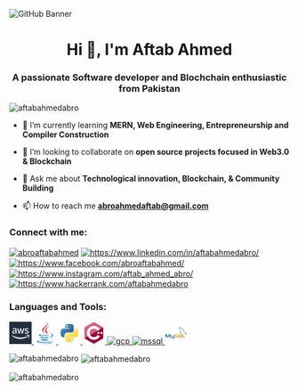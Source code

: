 ![GitHub Banner](https://user-images.githubusercontent.com/73740818/132955077-d3d072a3-f9fc-4521-84f0-dddbe03b92c0.png)
<h1 align="center">Hi 👋, I'm Aftab Ahmed</h1>
<h3 align="center">A passionate Software developer and Blochchain enthusiastic from Pakistan</h3>

<p align="left"> <img src="https://komarev.com/ghpvc/?username=aftabahmedabro&label=Profile%20views&color=0e75b6&style=flat" alt="aftabahmedabro" /> </p>

- 🌱 I’m currently learning **MERN, Web Engineering, Entrepreneurship and Compiler Construction**

- 👯 I’m looking to collaborate on **open source projects focused in Web3.0 & Blockchain**

- 💬 Ask me about **Technological innovation, Blockchain, & Community Building**

- 📫 How to reach me **abroahmedaftab@gmail.com**

<h3 align="left">Connect with me:</h3>
<p align="left">
<a href="https://twitter.com/abroaftabahmed" target="blank"><img align="center" src="https://raw.githubusercontent.com/rahuldkjain/github-profile-readme-generator/master/src/images/icons/Social/twitter.svg" alt="abroaftabahmed" height="30" width="40" /></a>
<a href="https://linkedin.com/in/aftabahmedabro/" target="blank"><img align="center" src="https://raw.githubusercontent.com/rahuldkjain/github-profile-readme-generator/master/src/images/icons/Social/linked-in-alt.svg" alt="https://www.linkedin.com/in/aftabahmedabro/" height="30" width="40" /></a>
<a href="https://fb.com/abroaftabahmed/" target="blank"><img align="center" src="https://raw.githubusercontent.com/rahuldkjain/github-profile-readme-generator/master/src/images/icons/Social/facebook.svg" alt="https://www.facebook.com/abroaftabahmed/" height="30" width="40" /></a>
<a href="https://instagram.com/aftab_ahmed_abro/" target="blank"><img align="center" src="https://raw.githubusercontent.com/rahuldkjain/github-profile-readme-generator/master/src/images/icons/Social/instagram.svg" alt="https://www.instagram.com/aftab_ahmed_abro/" height="30" width="40" /></a>
<a href="https://www.hackerrank.com/aftabahmedabro" target="blank"><img align="center" src="https://raw.githubusercontent.com/rahuldkjain/github-profile-readme-generator/master/src/images/icons/Social/hackerrank.svg" alt="https://www.hackerrank.com/aftabahmedabro" height="30" width="40" /></a>
</p>

<h3 align="left">Languages and Tools:</h3>
  <a href="https://aws.amazon.com/" target="_blank"> 
    <img src="https://raw.githubusercontent.com/awslabs/aws-icons-for-plantuml/main/source/unofficial/AWS-Architecture-Icons_SVG_20200430/SVG%20Light/_Group%20Icons/AWS-Cloud-alt_light-bg.svg" alt="AWS" width="40" height="40"/> </a>
   <a href="https://www.java.com" target="_blank"> <img src="https://raw.githubusercontent.com/devicons/devicon/master/icons/java/java-original.svg" alt="java" width="40" height="40"/> </a>
   <a href="https://www.python.org" target="_blank"> 
  <img src="https://raw.githubusercontent.com/devicons/devicon/master/icons/python/python-original.svg" alt="python" width="40" height="40"/> </a>
  <a href="https://www.w3schools.com/cpp/" target="_blank">     
    <img src="https://raw.githubusercontent.com/devicons/devicon/master/icons/cplusplus/cplusplus-original.svg" alt="cplusplus" width="40" height="40"/> </a> 
  <a href="https://cloud.google.com" target="_blank"> <img src="https://www.vectorlogo.zone/logos/google_cloud/google_cloud-icon.svg" alt="gcp" width="40" height="40"/> </a> 
  <a href="https://www.microsoft.com/en-us/sql-server" target="_blank"> 
  <img src="https://www.svgrepo.com/show/303229/microsoft-sql-server-logo.svg" alt="mssql" width="40" height="40"/> 
  </a> <a href="https://www.mysql.com/" target="_blank"> <img src="https://raw.githubusercontent.com/devicons/devicon/master/icons/mysql/mysql-original-wordmark.svg" alt="mysql" width="40" height="40"/> </a></p>

<p><img align="left" src="https://github-readme-stats.vercel.app/api/top-langs?username=aftabahmedabro&show_icons=true&locale=en&layout=compact" alt="aftabahmedabro" /></p>

<p>&nbsp;<img align="center" src="https://github-readme-stats.vercel.app/api?username=aftabahmedabro&show_icons=true&locale=en" alt="aftabahmedabro" /></p>

<p><img align="center" src="https://github-readme-streak-stats.herokuapp.com/?user=aftabahmedabro&" alt="aftabahmedabro" /></p>
